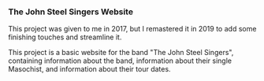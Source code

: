 ### The John Steel Singers Website

This project was given to me in 2017, but I remastered it in 2019 to add some finishing touches and streamline it.

This project is a basic website for the band "The John Steel Singers", containing information about the band, information about their single Masochist, and information about their tour dates.
